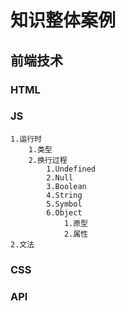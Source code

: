 # 知识整体案例

## 前端技术
### HTML

### JS
    1.运行时
        1.类型
        2.换行过程
            1.Undefined
            2.Null
            3.Boolean
            4.String
            5.Symbol
            6.Object
                1.原型
                2.属性
    2.文法

### CSS

### API